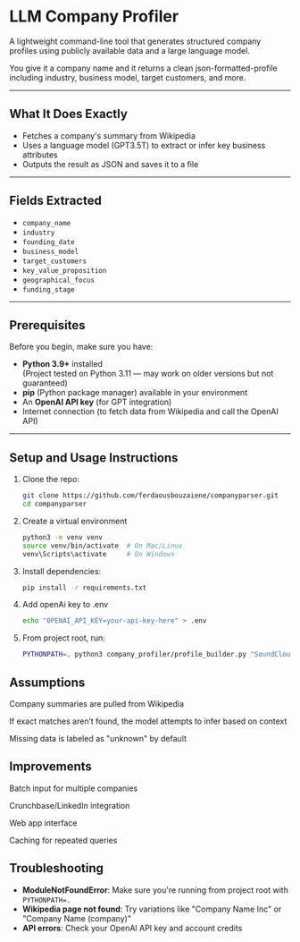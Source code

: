 # LLM Company Profiler

A lightweight command-line tool that generates structured company profiles using publicly available data and a large language model.

You give it a company name and it returns a clean json-formatted-profile including industry, business model, target customers, and more.

---

##  What It Does Exactly

- Fetches a company's summary from Wikipedia
- Uses a language model (GPT3.5T) to extract or infer key business attributes
- Outputs the result as JSON and saves it to a file

---

## Fields Extracted

- `company_name`
- `industry`
- `founding_date`
- `business_model`
- `target_customers`
- `key_value_proposition`
- `geographical_focus`
- `funding_stage`

---

## Prerequisites

Before you begin, make sure you have:

- **Python 3.9+** installed  
  (Project tested on Python 3.11 — may work on older versions but not guaranteed)
- **pip** (Python package manager) available in your environment
- An **OpenAI API key** (for GPT integration)
- Internet connection (to fetch data from Wikipedia and call the OpenAI API)


---

## Setup and Usage Instructions

1. Clone the repo:

   ```bash
   git clone https://github.com/ferdaousbouzaiene/companyparser.git
   cd companyparser

2. Create a virtual environment

     ```bash
    python3 -m venv venv
    source venv/bin/activate  # On Mac/Linux
    venv\Scripts\activate     # On Windows


3. Install dependencies:
    ```bash
    pip install -r requirements.txt

4. Add openAi key to .env
    ```bash
    echo "OPENAI_API_KEY=your-api-key-here" > .env

5. From project root, run: 
    ```bash
    PYTHONPATH=. python3 company_profiler/profile_builder.py "SoundClouds"


## Assumptions

Company summaries are pulled from Wikipedia

If exact matches aren’t found, the model attempts to infer based on context

Missing data is labeled as "unknown" by default

## Improvements

Batch input for multiple companies

Crunchbase/LinkedIn integration

Web app interface

Caching for repeated queries

## Troubleshooting

- **ModuleNotFoundError**: Make sure you're running from project root with `PYTHONPATH=.`
- **Wikipedia page not found**: Try variations like "Company Name Inc" or "Company Name (company)"
- **API errors**: Check your OpenAI API key and account credits